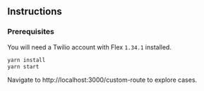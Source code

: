 ## Instructions

### Prerequisites

You will need a Twilio account with Flex `1.34.1` installed.

```bash
yarn install
yarn start
```

Navigate to http://localhost:3000/custom-route to explore cases.